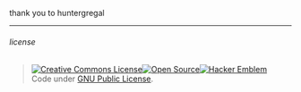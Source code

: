 thank you to huntergregal

--------------
###### license
> [![Creative Commons License](http://i.creativecommons.org/l/by/4.0/80x15.png)](http://creativecommons.org/licenses/by/4.0/)[![Open Source](http://www.ipol.im/static/badges/open-source.png)](http://www.gnu.org/licenses/gpl.html)[![Hacker Emblem](http://catb.org/hacker-emblem/hacker.png)](http://www.catb.org/hacker-emblem/)  
> Code under [GNU Public License](http://www.gnu.org/licenses/gpl.html).
